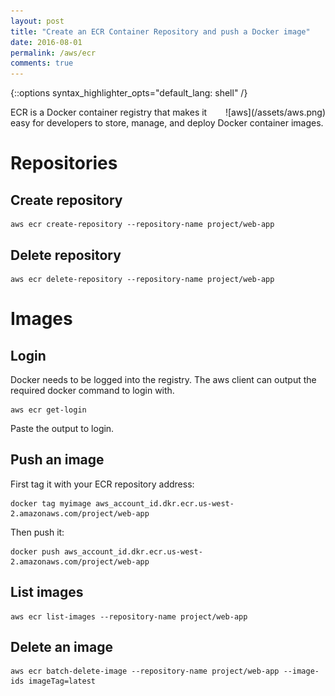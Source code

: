 ```yaml
---
layout: post
title: "Create an ECR Container Repository and push a Docker image"
date: 2016-08-01
permalink: /aws/ecr
comments: true
---
```

{::options syntax_highlighter_opts="default_lang: shell" /}

<div style="float: right" markdown="1">
![aws](/assets/aws.png)
</div>

ECR is a Docker container registry that makes it easy for developers to store,
manage, and deploy Docker container images.

Repositories
============

Create repository
-----------------

    aws ecr create-repository --repository-name project/web-app

Delete repository
-----------------

    aws ecr delete-repository --repository-name project/web-app

Images
======

Login
-----

Docker needs to be logged into the registry. The aws client can output the
required docker command to login with.

    aws ecr get-login

Paste the output to login.

Push an image
-------------

First tag it with your ECR repository address:

    docker tag myimage aws_account_id.dkr.ecr.us-west-2.amazonaws.com/project/web-app

Then push it:

    docker push aws_account_id.dkr.ecr.us-west-2.amazonaws.com/project/web-app

List images
-----------

    aws ecr list-images --repository-name project/web-app

Delete an image
---------------

    aws ecr batch-delete-image --repository-name project/web-app --image-ids imageTag=latest
